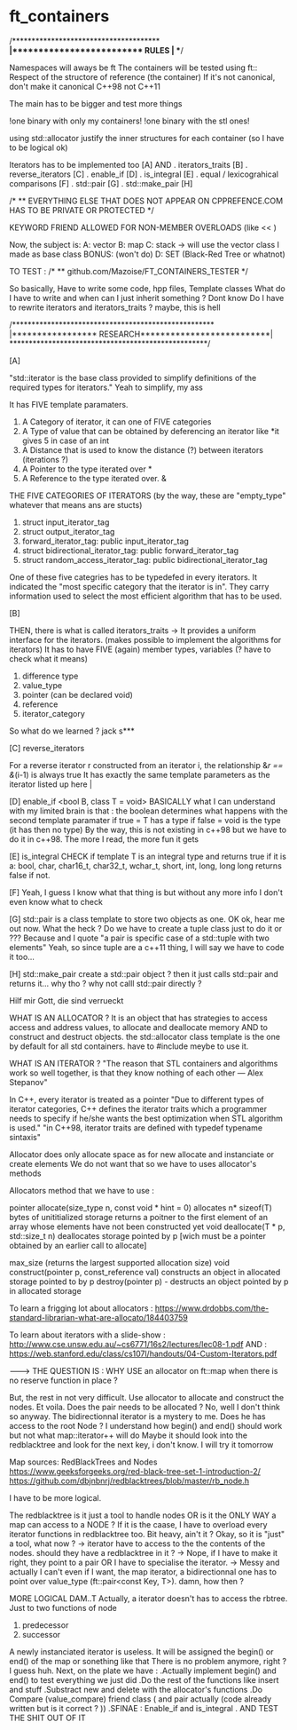 # ft_containers

/********************************************************************\
|************************* RULES ************************************|
\*******************************************************************/

Namespaces will aways be ft
The containers will be tested using ft::<container>
Respect of the structore of reference (the container)
If it's not canonical, don't make it canonical
C++98 not C++11

The main has to be bigger and test more things

!one binary with only my containers!
!one binary with the stl ones!

using std::allocator
justify the inner structures for each container (so I have to be logical ok)

Iterators has to be implemented too [A]
AND
    . iterators_traits [B]
    . reverse_iterators [C]
    . enable_if [D]
    . is_integral [E]
    . equal / lexicograhical comparisons [F]
    . std::pair [G]
    . std::make_pair [H]

/*
** EVERYTHING ELSE THAT DOES NOT APPEAR ON CPPREFENCE.COM HAS TO BE PRIVATE OR PROTECTED
*/

KEYWORD FRIEND ALLOWED FOR NON-MEMBER OVERLOADS (like << )

Now, the subject is:
A: vector
B: map
C: stack -> will use the vector class I made as base class
BONUS: (won't do)
    D: SET (Black-Red Tree or whatnot)


TO TEST :
/*
** github.com/Mazoise/FT_CONTAINERS_TESTER
*/

So basically, Have to write some code, hpp files, Template classes
What do I have to write and when can I just inherit something ? Dont know
Do I have to rewrite iterators and iterators_traits ? maybe, this is hell

/****************************************************\
|***************** RESEARCH**************************|
\***************************************************/

[A]

"std::iterator is the base class provided to simplify definitions of the required types for iterators."
Yeah to simplify, my ass

It has FIVE template paramaters.
1. A Category of iterator, it can one of FIVE categories
2. A Type of value that can be obtained by deferencing an iterator like *it gives 5 in case of an int
3. A Distance that is used to know the distance (?) between iterators (iterations ?)
4. A Pointer to the type iterated over *
5. A Reference to the type iterated over. &

THE FIVE CATEGORIES OF ITERATORS
(by the way, these are "empty_type" whatever that means ans are stucts)
1. struct input_iterator_tag 
2. struct output_iterator_tag
3. forward_iterator_tag: public input_iterator_tag
4. struct bidirectional_iterator_tag: public forward_iterator_tag
5. struct random_access_iterator_tag: public bidirectional_iterator_tag

One of these five categries has to be typedefed in every iterators. It indicated the "most specific category that the iterator is in".
They carry information used to select the most efficient algorithm that has to be used.

[B]

THEN, there is what is called iterators_traits
-> It provides a uniform interface for the iterators.
(makes possible to implement the algorithms for iterators)
It has to have FIVE (again) member types, variables (? have to check what it means)
1. difference type
2. value_type
3. pointer (can be declared void)
4. reference
5.  iterator_category 

So what do we learned ? jack s***

[C]
reverse_iterators

For a reverse iterator r constructed from an iterator i, the relationship &*r == &*(i-1) is always true
It has exactly the same template parameters as the iterator listed up here |

[D]
enable_if <bool B, class T = void>
BASICALLY what I can understand with my limited brain is that :
    the boolean determines what happens with the second template paramater
    if true = T has a type
    if false = void is the type (it has then no type)
By the way, this is not existing in c++98 but we have to do it in c++98. The more I read, the more fun it gets

[E]
is_integral
CHECK if template T is an integral type and returns true if it is a:
    bool, char, char16_t, char32_t, wchar_t, short, int, long, long long
returns false if not.

[F]
Yeah, I guess I know what that thing is but without any more info I don't even know what to check

[G]
std::pair is a class template to store two objects as one. OK ok, hear me out now.
What the heck ? Do we have to create a tuple class just to do it or ???
Because and I quote "a pair is specific case of a std::tuple with two elements"
Yeah, so since tuple are a c++11 thing, I will say we have to code it too...

[H]
std::make_pair
create a std::pair object ? then it just calls std::pair and returns it... why tho ?
why not calll std::pair directly ?

Hilf mir Gott, die sind verrueckt

WHAT IS AN ALLOCATOR ? 
It is an object that has strategies to access access and address values, to allocate and deallocate memory AND to construct and destruct objects.
the std::allocator class template is the one by default for all std containers. 
have to #include <memory> meybe to use it.

WHAT IS AN ITERATOR ?
"The reason that STL containers and algorithms work so well together, is that they know nothing of each other — Alex Stepanov"

In C++, every iterator is treated as a pointer
"Due to different types of iterator categories, C++ defines the iterator traits which a programmer needs to specify if he/she wants the best optimization when STL algorithm is used."
"in C++98, iterator traits are defined with typedef typename sintaxis"

Allocator does only allocate space as for new allocate and instanciate or create elements
We do not want that so we have to uses allocator's methods

Allocators method that we have to use :

pointer allocate(size_type n, const void * hint = 0) allocates n* sizeof(T) bytes of unititialized storage
    returns a poitner to the first element of an array whose elements have not been constructed yet
void deallocate(T * p, std::size_t n) deallocates storage pointed by p 
    [wich must be a pointer obtained by an earlier call to allocate]

max_size (returns the largest supported allocation size)
void construct(pointer p, const_reference val) constructs an object in allocated storage pointed to by p
destroy(pointer p) - destructs an object pointed by p in allocated storage

To learn a frigging lot about allocators : https://www.drdobbs.com/the-standard-librarian-what-are-allocato/184403759

To learn about iterators with a slide-show : http://www.cse.unsw.edu.au/~cs6771/16s2/lectures/lec08-1.pdf
AND : https://web.stanford.edu/class/cs107l/handouts/04-Custom-Iterators.pdf

---> THE QUESTION IS : WHY USE an allocator on ft::map when there is no reserve function in place ?

But, the rest in not very difficult.
Use allocator to allocate and construct the nodes.
Et voila.
Does the pair needs to be allocated ? No, well I don't think so anyway.
The bidirectionnal iterator is a mystery to me.
Does he has access to the root Node ?
I understand how begin() and end() should work but not what map::iterator++ will do
    Maybe it should look into the redblacktree and look for the next key, i don't know.
    I will try it tomorrow

Map sources: RedBlackTrees and Nodes
https://www.geeksforgeeks.org/red-black-tree-set-1-introduction-2/
https://github.com/dbjnbnrj/redblacktrees/blob/master/rb_node.h

I have to be more logical.

The redblacktree is it just a tool to handle nodes OR is it the ONLY WAY a map can access to a NODE ?
If it is the caase, I have to overload every iterator functions in redblacktree too.
Bit heavy, ain't it ?
Okay, so it is "just" a tool, what now ?
-> iterator have to access to the the contents of the nodes. should they have a redblacktree in it ?
-> Nope, if I have to make it right, they point to a pair OR I have to specialise the iterator.
-> Messy and actually I can't even if I want, the map iterator, a bidirectionnal one has to point over
    value_type (ft::pair<const Key, T>).
damn, how then ?

MORE LOGICAL DAM..T
Actually, a iterator doesn't has to access the rbtree. Just to two functions of node 
1. predecessor
2. successor

A newly instanciated iterator is useless.
It will be assigned the begin() or end() of the map or sonething like that
There is no problem anymore, right ?
I guess huh.
Next, on the plate we have :
    .Actually implement begin() and end() to test everything we just did
    .Do the rest of the functions like insert and stuff
    .Substract new and delete with the allocator's functions
    .Do Compare (value_compare) friend class ( and pair actually (code already written but is it correct ? ))
    .SFINAE : Enable_if and is_integral
    . AND TEST THE SHIT OUT OF IT